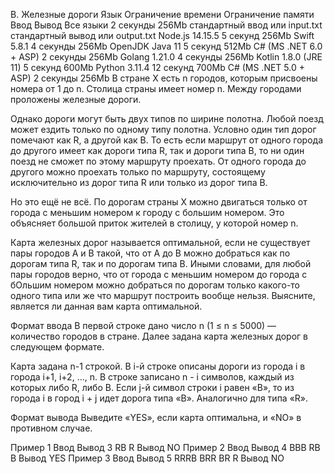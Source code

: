 B. Железные дороги
Язык	Ограничение времени	Ограничение памяти	Ввод	Вывод
Все языки	2 секунды	256Mb	стандартный ввод или input.txt	стандартный вывод или output.txt
Node.js 14.15.5	5 секунд	256Mb
Swift 5.8.1	4 секунды	256Mb
OpenJDK Java 11	5 секунд	512Mb
C# (MS .NET 6.0 + ASP)	2 секунды	256Mb
Golang 1.21.0	4 секунды	256Mb
Kotlin 1.8.0 (JRE 11)	5 секунд	600Mb
Python 3.11.4	12 секунд	700Mb
C# (MS .NET 5.0 + ASP)	2 секунды	256Mb
В стране X есть n городов, которым присвоены номера от 1 до n. Столица страны имеет номер n. Между городами проложены железные дороги.

Однако дороги могут быть двух типов по ширине полотна. Любой поезд может ездить только по одному типу полотна. Условно один тип дорог помечают как R, а другой как B. То есть если маршрут от одного города до другого имеет как дороги типа R, так и дороги типа B, то ни один поезд не сможет по этому маршруту проехать. От одного города до другого можно проехать только по маршруту, состоящему исключительно из дорог типа R или только из дорог типа B.

Но это ещё не всё. По дорогам страны X можно двигаться только от города с меньшим номером к городу с большим номером. Это объясняет большой приток жителей в столицу, у которой номер n.

Карта железных дорог называется оптимальной, если не существует пары городов A и B такой, что от A до B можно добраться как по дорогам типа R, так и по дорогам типа B. Иными словами, для любой пары городов верно, что от города с меньшим номером до города с бОльшим номером можно добраться по дорогам только какого-то одного типа или же что маршрут построить вообще нельзя. Выясните, является ли данная вам карта оптимальной.

Формат ввода
В первой строке дано число n (1 ≤ n ≤ 5000) — количество городов в стране. Далее задана карта железных дорог в следующем формате.

Карта задана n-1 строкой. В i-й строке описаны дороги из города i в города i+1, i+2, ..., n. В строке записано n - i символов, каждый из которых либо R, либо B. Если j-й символ строки i равен «B», то из города i в город i + j идет дорога типа «B». Аналогично для типа «R».

Формат вывода
Выведите «YES», если карта оптимальна, и «NO» в противном случае.

Пример 1
Ввод	Вывод
3
RB
R
Вывод
NO
Пример 2
Ввод	Вывод
4
BBB
RB
B
Вывод
YES
Пример 3
Ввод	Вывод
5
RRRB
BRR
BR
R
Вывод
NO
